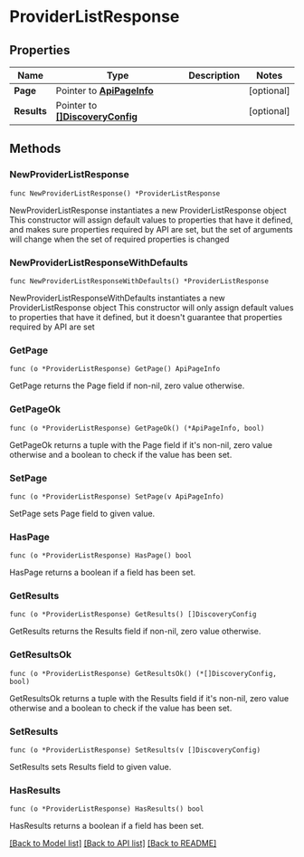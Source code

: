 # ProviderListResponse

## Properties

Name | Type | Description | Notes
------------ | ------------- | ------------- | -------------
**Page** | Pointer to [**ApiPageInfo**](ApiPageInfo.md) |  | [optional] 
**Results** | Pointer to [**[]DiscoveryConfig**](DiscoveryConfig.md) |  | [optional] 

## Methods

### NewProviderListResponse

`func NewProviderListResponse() *ProviderListResponse`

NewProviderListResponse instantiates a new ProviderListResponse object
This constructor will assign default values to properties that have it defined,
and makes sure properties required by API are set, but the set of arguments
will change when the set of required properties is changed

### NewProviderListResponseWithDefaults

`func NewProviderListResponseWithDefaults() *ProviderListResponse`

NewProviderListResponseWithDefaults instantiates a new ProviderListResponse object
This constructor will only assign default values to properties that have it defined,
but it doesn't guarantee that properties required by API are set

### GetPage

`func (o *ProviderListResponse) GetPage() ApiPageInfo`

GetPage returns the Page field if non-nil, zero value otherwise.

### GetPageOk

`func (o *ProviderListResponse) GetPageOk() (*ApiPageInfo, bool)`

GetPageOk returns a tuple with the Page field if it's non-nil, zero value otherwise
and a boolean to check if the value has been set.

### SetPage

`func (o *ProviderListResponse) SetPage(v ApiPageInfo)`

SetPage sets Page field to given value.

### HasPage

`func (o *ProviderListResponse) HasPage() bool`

HasPage returns a boolean if a field has been set.

### GetResults

`func (o *ProviderListResponse) GetResults() []DiscoveryConfig`

GetResults returns the Results field if non-nil, zero value otherwise.

### GetResultsOk

`func (o *ProviderListResponse) GetResultsOk() (*[]DiscoveryConfig, bool)`

GetResultsOk returns a tuple with the Results field if it's non-nil, zero value otherwise
and a boolean to check if the value has been set.

### SetResults

`func (o *ProviderListResponse) SetResults(v []DiscoveryConfig)`

SetResults sets Results field to given value.

### HasResults

`func (o *ProviderListResponse) HasResults() bool`

HasResults returns a boolean if a field has been set.


[[Back to Model list]](../README.md#documentation-for-models) [[Back to API list]](../README.md#documentation-for-api-endpoints) [[Back to README]](../README.md)


